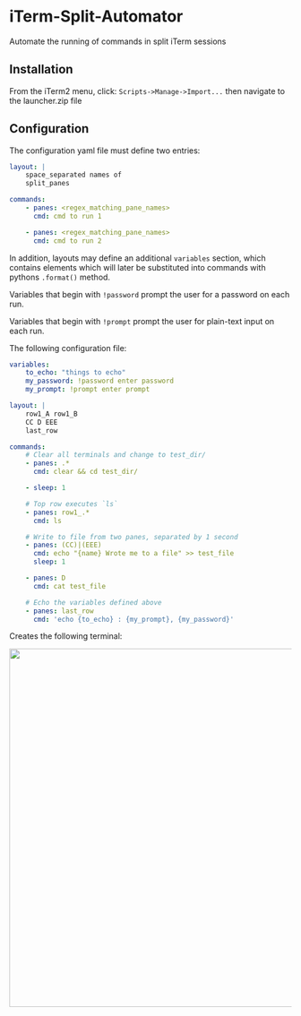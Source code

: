 # iTerm-Split-Automator
Automate the running of commands in split iTerm sessions

## Installation
From the iTerm2 menu, click:
`Scripts->Manage->Import...` then navigate to the launcher.zip file

## Configuration
The configuration yaml file must define two entries:

```yaml
layout: |
    space_separated names of
    split_panes

commands:
    - panes: <regex_matching_pane_names>
      cmd: cmd to run 1

    - panes: <regex_matching_pane_names>
      cmd: cmd to run 2
```

In addition, layouts may define an additional `variables` section, which
contains elements which will later be substituted into commands with pythons
`.format()` method.

Variables that begin with `!password` prompt the user for a password on each run.

Variables that begin with `!prompt` prompt the user for plain-text input on each run.



The following configuration file:
```yaml
variables:
    to_echo: "things to echo"
    my_password: !password enter password
    my_prompt: !prompt enter prompt

layout: |
    row1_A row1_B
    CC D EEE
    last_row

commands:
    # Clear all terminals and change to test_dir/
    - panes: .*
      cmd: clear && cd test_dir/

    - sleep: 1

    # Top row executes `ls`
    - panes: row1_.*
      cmd: ls

    # Write to file from two panes, separated by 1 second
    - panes: (CC)|(EEE)
      cmd: echo "{name} Wrote me to a file" >> test_file
      sleep: 1

    - panes: D
      cmd: cat test_file

    # Echo the variables defined above
    - panes: last_row
      cmd: 'echo {to_echo} : {my_prompt}, {my_password}'
```
Creates the following terminal:

<img src='sample.gif' width=640 align="middle"/>
